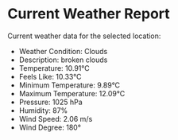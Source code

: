 # Current Weather Report
Current weather data for the selected location:
- Weather Condition: Clouds
- Description: broken clouds
- Temperature: 10.91°C
- Feels Like: 10.33°C
- Minimum Temperature: 9.89°C
- Maximum Temperature: 12.09°C
- Pressure: 1025 hPa
- Humidity: 87%
- Wind Speed: 2.06 m/s
- Wind Degree: 180°

